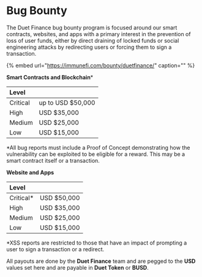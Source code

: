 # Bug Bounty

The Duet Finance bug bounty program is focused around our smart contracts, websites, and apps with a primary interest in the prevention of loss of user funds, either by direct draining of locked funds or social engineering attacks by redirecting users or forcing them to sign a transaction.

{% embed url="https://immunefi.com/bounty/duetfinance/" caption="" %}

**Smart Contracts and Blockchain**\*

| Level |  |
| :--- | :--- |
| Critical | up to USD $50,000 |
| High | USD $35,000 |
| Medium | USD $25,000 |
| Low | USD $15,000 |

\*All bug reports must include a Proof of Concept demonstrating how the vulnerability can be exploited to be eligible for a reward. This may be a smart contract itself or a transaction.

**Website and Apps**

| Level |  |
| :--- | :--- |
| Critical\* | USD $50,000 |
| High | USD $35,000 |
| Medium | USD $25,000 |
| Low | USD $15,000 |

\*XSS reports are restricted to those that have an impact of prompting a user to sign a transaction or a redirect.

All payouts are done by the **Duet Finance** team and are pegged to the **USD** values set here and are payable in **Duet Token** or **BUSD**.
